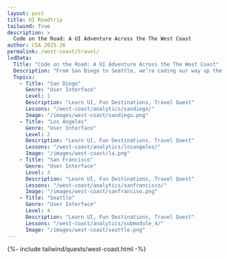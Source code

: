 ```yaml
---
layout: post 
title: UI Roadtrip
tailwind: True
description: >
  Code on the Road: A UI Adventure Across the The West Coast
author: CSA 2025-26
permalink: /west-coast/travel/
lxdData:
  Title: "Code on the Road: A UI Adventure Across the The West Coast"
  Description: "From San Diego to Seattle, we’re coding our way up the coast! You'll receive a destination, see how we built via code, try coding it yourself, then share it on the microblog."
  Topics:
    - Title: "San Diego"
      Genre: "User Interface"
      Level: 1
      Description: "Learn UI, Fun Destinations, Travel Quest"
      Lessons: "/west-coast/analytics/sandiego/"
      Image: "/images/west-coast/sandiego.png"
    - Title: "Los Angeles"
      Genre: "User Interface"
      Level: 2
      Description: "Learn UI, Fun Destinations, Travel Quest"
      Lessons: "/west-coast/analytics/losangeles/"
      Image: "/images/west-coast/la.png"
    - Title: "San Francisco"
      Genre: "User Interface"
      Level: 3
      Description: "Learn UI, Fun Destinations, Travel Quest"
      Lessons: "/west-coast/analytics/sanfrancisco/"
      Image: "/images/west-coast/sanfranciso.png"
    - Title: "Seattle"
      Genre: "User Interface"
      Level: 4
      Description: "Learn UI, Fun Destinations, Travel Quest"
      Lessons: "/west-coast/analytics/submodule_4/"
      Image: "/images/west-coast/seattle.png"
---
```

{%- include tailwind/quests/west-coast.html -%}


